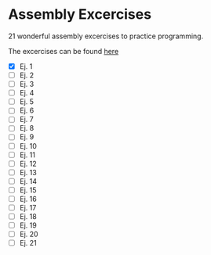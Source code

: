 # Assembly Excercises

21 wonderful assembly excercises to practice programming.

The excercises can be found [here](http://cursos.iteso.mx/pluginfile.php/687940/mod_page/content/1/Documentos_FMPO11/Documentos/Ejercicios/FMPP11-Ejercicios_de_programacion_Todos.doc)

- [x] Ej. 1
- [ ] Ej. 2
- [ ] Ej. 3
- [ ] Ej. 4
- [ ] Ej. 5
- [ ] Ej. 6
- [ ] Ej. 7
- [ ] Ej. 8
- [ ] Ej. 9
- [ ] Ej. 10
- [ ] Ej. 11
- [ ] Ej. 12
- [ ] Ej. 13
- [ ] Ej. 14
- [ ] Ej. 15
- [ ] Ej. 16
- [ ] Ej. 17
- [ ] Ej. 18
- [ ] Ej. 19
- [ ] Ej. 20
- [ ] Ej. 21
